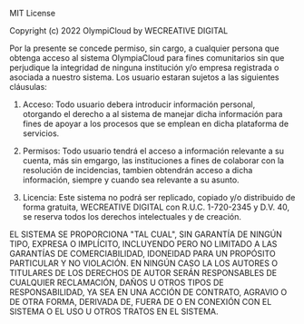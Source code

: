 MIT License

Copyright (c) 2022 OlympiCloud by WECREATIVE DIGITAL

Por la presente se concede permiso, sin cargo, a cualquier persona que obtenga acceso
al sistema OlympiaCloud para fines comunitarios sin que perjudique la integridad de
ninguna institución y/o empresa registrada o asociada a nuestro sistema.
Los usuario estaran sujetos a las siguientes cláusulas:

1. Acceso: Todo usuario debera introducir información personal, otorgando el derecho
a al sistema de manejar dicha información para fines de apoyar a los procesos que se
emplean en dicha plataforma de servicios.

2. Permisos: Todo usuario tendrá el acceso a información relevante a su cuenta, más sin
emgargo, las instituciones a fines de colaborar con la resolución de incidencias,
tambien obtendrán acceso a dicha información, siempre y cuando sea relevante a su asunto.

3. Licencia: Este sistema no podrá ser replicado, copiado y/o distribuido de forma gratuita,
WECREATIVE DIGITAL con R.U.C. 1-720-2345 y D.V. 40, se reserva todos los derechos intelectuales
y de creación.

EL SISTEMA SE PROPORCIONA "TAL CUAL", SIN GARANTÍA DE NINGÚN TIPO, EXPRESA O
IMPLÍCITO, INCLUYENDO PERO NO LIMITADO A LAS GARANTÍAS DE COMERCIABILIDAD,
IDONEIDAD PARA UN PROPÓSITO PARTICULAR Y NO VIOLACIÓN. EN NINGÚN CASO LA
LOS AUTORES O TITULARES DE LOS DERECHOS DE AUTOR SERÁN RESPONSABLES DE CUALQUIER RECLAMACIÓN, DAÑOS U OTROS
TIPOS DE RESPONSABILIDAD, YA SEA EN UNA ACCIÓN DE CONTRATO, AGRAVIO O DE OTRA FORMA, DERIVADA DE,
FUERA DE O EN CONEXIÓN CON EL SISTEMA O EL USO U OTROS TRATOS EN EL
SISTEMA.
